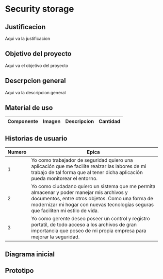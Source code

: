# Security storage
## Justificacion
Aqui va la justificacion
## Objetivo del proyecto
Aqui va el objetivo del proyecto
## Descrpcion general
Aqui va la descripcion general
## Material de uso
| Componente | Imagen | Descripcion | Cantidad |
|------------|--------|-------------|----------|
## Historias de usuario
| Numero | Epica |
|--------|-------|
|1|Yo como trabajador de seguridad quiero una aplicación que me facilite realzar las labores de mi trabajo de tal forma que al tener dicha aplicación pueda monitorear el entorno. |
|2|Yo como ciudadano quiero un sistema que me permita almacenar y poder manejar mis archivos y documentos, entre otros objetos. Como una forma de modernizar mi hogar con nuevas tecnologías seguras que faciliten mi estilo de vida.|
|3|Yo como gerente deseo poseer un control y registro portatil, de todo acceso a los archivos de gran importancia que poseo de mi propia empresa para mejorar la seguridad.|
## Diagrama inicial

## Prototipo
